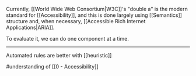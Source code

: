 Currently, [[World Wide Web Consortium|W3C]]'s "double a" is the modern standard for [[Accessibility]], and this is done largely using [[Semantics]] structure and, when necessary, [[Accessible Rich Internet Applications|ARIA]].

To evaluate it, we can do one component at a time.

---

 Automated rules are better with [[heuristic]]

#understanding of [[0 - Accessibility]]